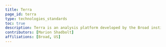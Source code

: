 ```yaml
---
title: Terra
page_id: terra
type: technologies_standards
toc: true
description: Terra is an analysis platform developed by the Broad institute
contributors: [Marion Shadbolt]
affiliations: [Broad, US]
---
```


